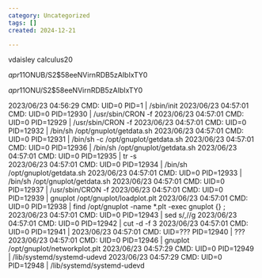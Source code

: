 ```yaml
---
category: Uncategorized
tags: []
created: 2024-12-21

---
```

vdaisley
calculus20



$apr1$1ONUB/S2$58eeNVirnRDB5zAIbIxTY0

$apr1$1ONU/S2$58eeNVirnRDB5zAIbIxTY0


2023/06/23 04:56:29 CMD: UID=0     PID=1      | /sbin/init 
2023/06/23 04:57:01 CMD: UID=0     PID=12930  | /usr/sbin/CRON -f 
2023/06/23 04:57:01 CMD: UID=0     PID=12929  | /usr/sbin/CRON -f 
2023/06/23 04:57:01 CMD: UID=0     PID=12932  | /bin/sh /opt/gnuplot/getdata.sh 
2023/06/23 04:57:01 CMD: UID=0     PID=12931  | /bin/sh -c /opt/gnuplot/getdata.sh 
2023/06/23 04:57:01 CMD: UID=0     PID=12936  | /bin/sh /opt/gnuplot/getdata.sh 
2023/06/23 04:57:01 CMD: UID=0     PID=12935  | tr -s   
2023/06/23 04:57:01 CMD: UID=0     PID=12934  | /bin/sh /opt/gnuplot/getdata.sh 
2023/06/23 04:57:01 CMD: UID=0     PID=12933  | /bin/sh /opt/gnuplot/getdata.sh 
2023/06/23 04:57:01 CMD: UID=0     PID=12937  | /usr/sbin/CRON -f 
2023/06/23 04:57:01 CMD: UID=0     PID=12939  | gnuplot /opt/gnuplot/loadplot.plt 
2023/06/23 04:57:01 CMD: UID=0     PID=12938  | find /opt/gnuplot -name *.plt -exec gnuplot {} ; 
2023/06/23 04:57:01 CMD: UID=0     PID=12943  | sed s/,//g 
2023/06/23 04:57:01 CMD: UID=0     PID=12942  | cut -d  -f 3 
2023/06/23 04:57:01 CMD: UID=0     PID=12941  | 
2023/06/23 04:57:01 CMD: UID=???   PID=12940  | ???
2023/06/23 04:57:01 CMD: UID=0     PID=12946  | gnuplot /opt/gnuplot/networkplot.plt 
2023/06/23 04:57:29 CMD: UID=0     PID=12949  | /lib/systemd/systemd-udevd 
2023/06/23 04:57:29 CMD: UID=0     PID=12948  | /lib/systemd/systemd-udevd 

